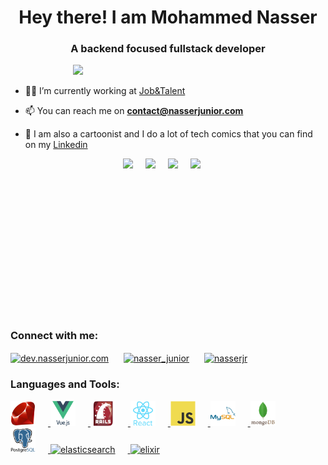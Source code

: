 <h1 align="center">Hey there! I am Mohammed Nasser</h1>
<h3 align="center">A backend focused fullstack developer</h3>
<img src="https://i.ibb.co/64NvYPp/Me-white-outline.png" height="400" style="margin-left: 100px;" />

- 🧑‍💻 I’m currently working at [Job&Talent](https://www.linkedin.com/company/jobandtalent)

- 📫 You can reach me on **contact@nasserjunior.com**

- 🎨 I am also a cartoonist and I do a lot of tech comics that you can find on my <a href="https://linkedin.com/in/nasserjr">Linkedin</a>

<div style="display: flex; justify-content: center;">
<img align="center" src="https://i.ibb.co/L9m5PLQ/cookies1.png" height="250" style="margin-right: 20px" />
<img align="center" src="https://i.ibb.co/61wjK43/cookies2.png" height="250" style="margin-right: 20px" />
<img align="center" src="https://i.ibb.co/nzvKgQf/cookies3.png" height="250" style="margin-right: 20px" />
<img align="center" src="https://i.ibb.co/Jy95ykb/cookies4.png" height="250" style="margin-right: 20px" />
</div>
<h3 align="left">Connect with me:</h3>
<p align="left">
<a href="https://dev.to/dev.nasserjunior.com" target="blank"><img align="center" src="https://i.ibb.co/S0VRjwh/New-logo.png" alt="dev.nasserjunior.com" height="30" style="margin-right: 20px" /></a>
<a href="https://twitter.com/nasser_junior" target="blank"><img align="center" src="https://raw.githubusercontent.com/rahuldkjain/github-profile-readme-generator/master/src/images/icons/Social/twitter.svg" alt="nasser_junior" height="30" width="40" style="margin-right: 20px" /></a>
<a href="https://linkedin.com/in/nasserjr" target="blank"><img align="center" src="https://raw.githubusercontent.com/rahuldkjain/github-profile-readme-generator/master/src/images/icons/Social/linked-in-alt.svg" alt="nasserjr" height="30" width="40" style="margin-right: 20px" /></a>
</p>

<h3 align="left">Languages and Tools:</h3>
<p align="left">
<a href="https://www.ruby-lang.org/en/" target="_blank" rel="noreferrer"> <img src="https://raw.githubusercontent.com/devicons/devicon/master/icons/ruby/ruby-original.svg" alt="ruby" width="40" height="40" style="margin-right: 20px" style="margin-right: 20px"/> </a>
<a href="https://vuejs.org/" target="_blank" rel="noreferrer"> <img src="https://raw.githubusercontent.com/devicons/devicon/master/icons/vuejs/vuejs-original-wordmark.svg" alt="vuejs" width="40" height="40" style="margin-right: 20px"/> </a>
<a href="https://rubyonrails.org" target="_blank" rel="noreferrer"> <img src="https://raw.githubusercontent.com/devicons/devicon/master/icons/rails/rails-original-wordmark.svg" alt="rails" width="40" height="40" style="margin-right: 20px"/> </a>
<a href="https://reactjs.org/" target="_blank" rel="noreferrer"> <img src="https://raw.githubusercontent.com/devicons/devicon/master/icons/react/react-original-wordmark.svg" alt="react" width="40" height="40" style="margin-right: 20px"/> </a>
<a href="https://developer.mozilla.org/en-US/docs/Web/JavaScript" target="_blank" rel="noreferrer"> <img src="https://raw.githubusercontent.com/devicons/devicon/master/icons/javascript/javascript-original.svg" alt="javascript" width="40" height="40" style="margin-right: 20px"/> </a>
<a href="https://www.mysql.com/" target="_blank" rel="noreferrer"> <img src="https://raw.githubusercontent.com/devicons/devicon/master/icons/mysql/mysql-original-wordmark.svg" alt="mysql" width="40" height="40" style="margin-right: 20px"/> </a>
<a href="https://www.mongodb.com/" target="_blank" rel="noreferrer"> <img src="https://raw.githubusercontent.com/devicons/devicon/master/icons/mongodb/mongodb-original-wordmark.svg" alt="mongodb" width="40" height="40" style="margin-right: 20px"/> </a>
<a href="https://www.postgresql.org" target="_blank" rel="noreferrer"> <img src="https://raw.githubusercontent.com/devicons/devicon/master/icons/postgresql/postgresql-original-wordmark.svg" alt="postgresql" width="40" height="40" style="margin-right: 20px"/> </a>
<a href="https://www.elastic.co" target="_blank" rel="noreferrer"> <img src="https://www.vectorlogo.zone/logos/elastic/elastic-icon.svg" alt="elasticsearch" width="40" height="40" style="margin-right: 20px"/> </a> <a href="https://elixir-lang.org" target="_blank" rel="noreferrer"> <img src="https://www.vectorlogo.zone/logos/elixir-lang/elixir-lang-icon.svg" alt="elixir" width="40" height="40" style="margin-right: 20px"/> </a> 
</p>
